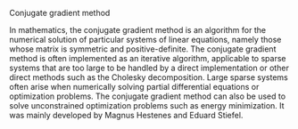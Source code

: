 Conjugate gradient method

In mathematics, the conjugate gradient method is an algorithm for the numerical solution of particular systems of linear equations, namely those whose matrix is symmetric and positive-definite.
The conjugate gradient method is often implemented as an iterative algorithm, applicable to sparse systems that are too large to be handled by a direct implementation or other direct methods such as the Cholesky decomposition. Large sparse systems often arise when numerically solving partial differential equations or optimization problems.
The conjugate gradient method can also be used to solve unconstrained optimization problems such as energy minimization. It was mainly developed by Magnus Hestenes and Eduard Stiefel. 

